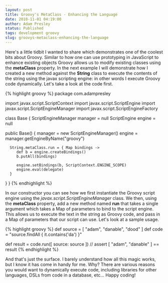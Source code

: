 ```yaml
---
layout: post
title: Groovy's MetaClass - Enhancing the Language
date: 2010-11-01 04:19:00
author: Adam Presley
status: Published
tags: development groovy
slug: groovys-metaclass-enhancing-the-language
---
```


Here's a little tidbit I wanted to share which demonstrates one of the
coolest bits about Groovy. Similar to how one can use prototyping in
JavaScript to enhance existing objects Groovy allows us to modify
existing classes using the **metaClass** property. In the next
example I will demonstrate how I created a new method against the
**String** class to execute the contents of the string using the
javax scripting engine: in other words I execute Groovy code
dynamically. Let's take a look at the code first.  

{% highlight groovy %}
package com.adampresley

import javax.script.ScriptContext
import javax.script.ScriptEngine
import javax.script.ScriptEngineManager
import javax.script.ScriptEngineFactory

class Base {
   ScriptEngineManager manager = null
   ScriptEngine engine = null

   public Base() {
      manager = new ScriptEngineManager()
      engine = manager.getEngineByName("groovy")

      String.metaClass.run = { Map bindings ->
         def b = engine.createBindings()
         b.putAll(bindings)

         engine.setBindings(b, ScriptContext.ENGINE_SCOPE)
         engine.eval(delegate)
      }
   }
}
{% endhighlight %}

In our constructor you can see how we first instantiate the Groovy
script engine using the *javax.script.ScriptEngineManager* class. We
then, using the **metaClass** property, add a new method named
**run** that takes a single argument which takes a Map of parameters
to bind to the script engine. This allows us to execute the text in the
string as Groovy code, and pass in a Map of parameters that our script
can use. Let's look at a sample usage.  
  
{% highlight groovy %}
def source = [ "adam", "danable", "dood" ]
def code = "source.findAll { it.contains('da') }"

def result = code.run([ source: source ])
// assert [ "adam", "danable" ] == result
{% endhighlight %}

And that's just the surface. I barely understand how all this magic
works, but I know it has come in handy for me. Why? There are various
reasons you would want to dynamically execute code, including libraries
for other languages, DSLs from code in a database, etc... Happy coding!
